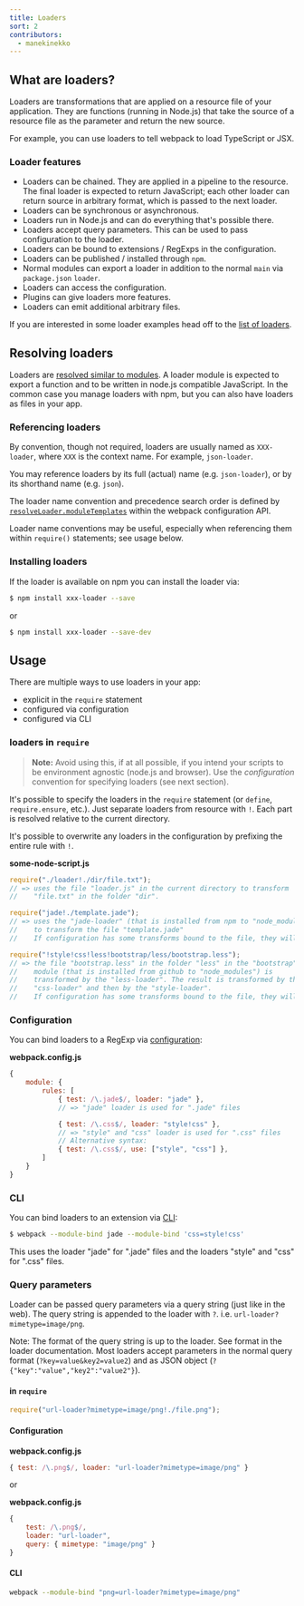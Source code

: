 ```yaml
---
title: Loaders
sort: 2
contributors:
  - manekinekko
---
```


## What are loaders?

Loaders are transformations that are applied on a resource file of your application. They are functions (running in Node.js) that take the source of a resource file as the parameter and return the new source.

For example, you can use loaders to tell webpack to load TypeScript or JSX.

### Loader features

* Loaders can be chained. They are applied in a pipeline to the resource. The final loader is expected to return JavaScript; each other loader can return source in arbitrary format, which is passed to the next loader.
* Loaders can be synchronous or asynchronous.
* Loaders run in Node.js and can do everything that's possible there.
* Loaders accept query parameters. This can be used to pass configuration to the loader.
* Loaders can be bound to extensions / RegExps in the configuration.
* Loaders can be published / installed through `npm`.
* Normal modules can export a loader in addition to the normal `main` via `package.json` `loader`.
* Loaders can access the configuration.
* Plugins can give loaders more features.
* Loaders can emit additional arbitrary files.

If you are interested in some loader examples head off to the [list of loaders](./).

## Resolving loaders

Loaders are [resolved similar to modules](/). A loader module is expected to export a function and to be written in node.js compatible JavaScript. In the common case you manage loaders with npm, but you can also have loaders as files in your app.

### Referencing loaders

By convention, though not required, loaders are usually named as `XXX-loader`, where `XXX` is the context name. For example, `json-loader`.

You may reference loaders by its full (actual) name (e.g. `json-loader`), or by its shorthand name (e.g. `json`).

The loader name convention and precedence search order is defined by [`resolveLoader.moduleTemplates`](/configuration/resolve#resolveloader) within the webpack configuration API.

Loader name conventions may be useful, especially when referencing them within `require()` statements; see usage below.

### Installing loaders

If the loader is available on npm you can install the loader via:

```sh
$ npm install xxx-loader --save
```

or

```sh
$ npm install xxx-loader --save-dev
```

## Usage

There are multiple ways to use loaders in your app:

* explicit in the `require` statement
* configured via configuration
* configured via CLI

### loaders in `require`

> **Note:** Avoid using this, if at all possible, if you intend your scripts to be environment agnostic (node.js and browser). Use the *configuration* convention for specifying loaders (see next section).

It's possible to specify the loaders in the `require` statement (or `define`, `require.ensure`, etc.). Just separate loaders from resource with `!`. Each part is resolved relative to the current directory.

It's possible to overwrite any loaders in the configuration by prefixing the entire rule with `!`.

**some-node-script.js**

```javascript
require("./loader!./dir/file.txt");
// => uses the file "loader.js" in the current directory to transform
//    "file.txt" in the folder "dir".

require("jade!./template.jade");
// => uses the "jade-loader" (that is installed from npm to "node_modules")
//    to transform the file "template.jade"
//    If configuration has some transforms bound to the file, they will still be applied.

require("!style!css!less!bootstrap/less/bootstrap.less");
// => the file "bootstrap.less" in the folder "less" in the "bootstrap"
//    module (that is installed from github to "node_modules") is
//    transformed by the "less-loader". The result is transformed by the
//    "css-loader" and then by the "style-loader".
//    If configuration has some transforms bound to the file, they will not be applied.
```


### Configuration

You can bind loaders to a RegExp via [configuration](./configuration):

**webpack.config.js**

```javascript
{
	module: {
		rules: [
			{ test: /\.jade$/, loader: "jade" },
			// => "jade" loader is used for ".jade" files

			{ test: /\.css$/, loader: "style!css" },
			// => "style" and "css" loader is used for ".css" files
			// Alternative syntax:
			{ test: /\.css$/, use: ["style", "css"] },
		]
	}
}
```

### CLI

You can bind loaders to an extension via [CLI](./cli):

```sh
$ webpack --module-bind jade --module-bind 'css=style!css'
```

This uses the loader "jade" for ".jade" files and the loaders "style" and "css" for ".css" files.

### Query parameters

Loader can be passed query parameters via a query string (just like in the web). The query string is appended to the loader with `?`. i.e. `url-loader?mimetype=image/png`.

Note: The format of the query string is up to the loader. See format in the loader documentation. Most loaders accept parameters in the normal query format (`?key=value&key2=value2`) and as JSON object (`?{"key":"value","key2":"value2"}`).

#### in `require`

```javascript
require("url-loader?mimetype=image/png!./file.png");
```

#### Configuration

**webpack.config.js**

```javascript
{ test: /\.png$/, loader: "url-loader?mimetype=image/png" }
```

or

**webpack.config.js**

```javascript
{
	test: /\.png$/,
	loader: "url-loader",
	query: { mimetype: "image/png" }
}
```


#### CLI

```sh
webpack --module-bind "png=url-loader?mimetype=image/png"
```
